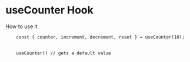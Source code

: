 # useCounter Hook

How to use it
```
    const { counter, increment, decrement, reset } = useCounter(10);
```
<pre>
  <code>
    useCounter() // gets a default value
  </code>
</pre>

